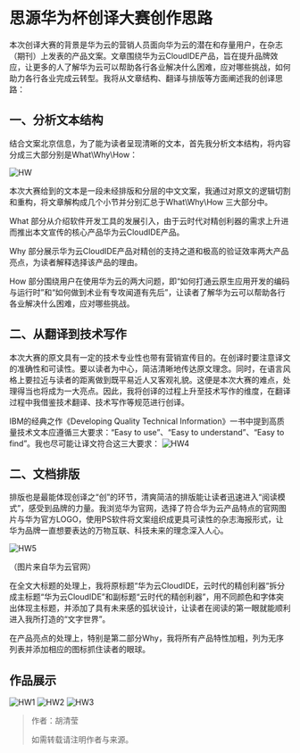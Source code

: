 # 思源华为杯创译大赛创作思路

本次创译大赛的背景是华为云的营销人员面向华为云的潜在和存量用户，在杂志（期刊）上发表的产品文案。文章围绕华为云CloudIDE产品，旨在提升品牌效应，让更多的人了解华为云可以帮助各行各业解决什么困难，应对哪些挑战，如何助力各行各业完成云转型。我将从文章结构、翻译与排版等方面阐述我的创译思路：

 

## 一、分析文本结构

 

结合文案北京信息，为了能为读者呈现清晰的文本，首先我分析文本结构，将内容分成三大部分别是What\Why\How：

 ![HW](https://github.com/ireneontheway/Technical_Communication/blob/master/Picture/HW.jpg)

本次大赛给到的文本是一段未经排版和分层的中文文案，我通过对原文的逻辑切割和重构，将文章解构成几个小节并分别汇总于What\Why\How 三大部分中。

 

What 部分从介绍软件开发工具的发展引入，由于云时代对精创利器的需求上升进而推出本文宣传的核心产品华为云CloudIDE产品。

 

Why 部分展示华为云CloudIDE产品对精创的支持之道和极高的验证效率两大产品亮点，为读者解释选择该产品的理由。

 

How 部分围绕用户在使用华为云的两大问题，即“如何打通云原生应用开发的编码与运行时”和“如何做到术业有专攻闻道有先后”，让读者了解华为云可以帮助各行各业解决什么困难，应对哪些挑战。

 

## 二、从翻译到技术写作

 

本次大赛的原文具有一定的技术专业性也带有营销宣传目的。在创译时要注意译文的准确性和可读性。要以读者为中心，简洁清晰地传达原文理念。同时，在语言风格上要拉近与读者的距离做到既平易近人又客观礼貌。这便是本次大赛的难点，处理得当也将成为一大亮点。因此，我将创译的过程上升至技术写作的维度，在翻译过程中我借鉴技术翻译、技术写作等规范进行创译。

 

IBM的经典之作《Developing Quality Technical Information》一书中提到高质量技术文本应遵循三大要求：“Easy to use”、“Easy to understand”、“Easy to find”。我也尽可能让译文符合这三大要求： 
![HW4](https://github.com/ireneontheway/Technical_Communication/blob/master/Picture/HW4.jpg)

## 二、文档排版

 

排版也是最能体现创译之“创”的环节，清爽简洁的排版能让读者迅速进入“阅读模式”，感受到品牌的力量。我浏览华为官网，选择了符合华为云产品特点的官网图片与华为官方LOGO，使用PS软件将文案组织成更具可读性的杂志海报形式，让华为品牌一直想要表达的万物互联、科技未来的理念深入人心。



![HW5](https://github.com/ireneontheway/Technical_Communication/blob/master/Picture/HW5.jpg)

（图片来自华为云官网）

 

在全文大标题的处理上，我将原标题“华为云CloudIDE，云时代的精创利器“拆分成主标题“华为云CloudIDE”和副标题“云时代的精创利器”，用不同颜色和字体突出体现主标题，并添加了具有未来感的弧状设计，让读者在阅读的第一眼就能顺利进入我所打造的“文字世界”。

在产品亮点的处理上，特别是第二部分Why，我将所有产品特性加粗，列为无序列表并添加相应的图标抓住读者的眼球。

## 作品展示

![HW1](https://github.com/ireneontheway/Technical_Communication/blob/master/Picture/HW1.jpg)
![HW2](https://github.com/ireneontheway/Technical_Communication/blob/master/Picture/HW2.jpg)
![HW3](https://github.com/ireneontheway/Technical_Communication/blob/master/Picture/HW3.jpg)

> 作者：胡清莹 
>
> 如需转载请注明作者与来源。
